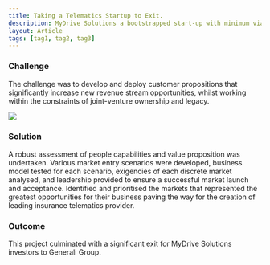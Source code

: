 ```yaml
---
title: Taking a Telematics Startup to Exit.
description: MyDrive Solutions a bootstrapped start-up with minimum viable telematics proposition was looking to entry insurance market providing solutions for pay-how-you-drive product and transition from a two-person team to exciting commercial entity.
layout: Article
tags: [tag1, tag2, tag3]
---
```


<div class="bg-white">
<h3 class="text-green pt-4">Challenge</h3>
<p class="py-4 font-bold font-green-dark">The challenge was to develop and deploy customer propositions that
significantly increase new revenue stream opportunities, whilst working within the constraints of
joint-venture ownership and legacy.</p>
</div>
<div class="md:-mx-32 text-center">
<img src="/mydrive.png" class="w-100">
</div>
<div class="bg-white py-4">
<h3 class="text-green t-4">Solution</h3>
<p class="py-4">A robust assessment of people capabilities and value proposition was undertaken. Various market
entry scenarios were developed, business model tested for each scenario, exigencies of each discrete market
analysed, and leadership provided to ensure a successful market launch and acceptance. Identified and
prioritised the markets that represented the greatest opportunities for their business paving the way for
the creation of leading insurance telematics provider.</p>
</div>
<div class="bg-white bg-blue-lightest rounded p-4 md:-m-4">
<h3 class="text-blue-darker">Outcome</h3>
<p class="pt-4 font-bold font-green-dark">This project culminated with a significant exit for MyDrive Solutions
investors to Generali Group.</p>
</div>